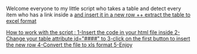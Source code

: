 Welcome everyone to my little script who takes a table and detect every item who has a link inside a <a href="#">
and insert it in a new row ++ extract the table to excel format 

How to work with the script : 
1-Insert the code in your html file inside <body>
2-Change your table attribute id="####" to <table id='testTable'>
3-click on the first button to insert the new row
4-Convert the file to xls format
5-Enjoy
